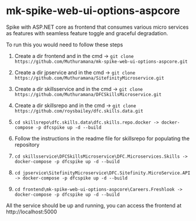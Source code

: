 # mk-spike-web-ui-options-aspcore
Spike with ASP.NET core as frontend that consumes various micro services as features with seamless feature toggle and graceful degradation.

To run this you would need to follow these steps

1. Create a dir frontend and in the cmd -> `git clone https://github.com/Muthuramana/mk-spike-web-ui-options-aspcore.git`
2. Create a dir jpservice and in the cmd -> `git clone https://github.com/Muthuramana/SitefinityMicroservice.git` 
3. Create a dir skillsservice and in the cmd -> `git clone https://github.com/Muthuramana/DFCSkillsMicroservice.git`
4. Create a dir skillsrepo and in the cmd -> `git clone https://github.com/roysbailey/dfc.skills.data.git`

5. `cd skillsrepo\dfc.skills.data\dfc.skills.repo.docker -> docker-compose -p dfcspike up -d --build`
6. Follow the instructions in the readme file for skillsrepo for populating the repository
7. `cd skillsservice\DFCSkillsMicroservice\DFC.Microservices.Skills -> docker-compose -p dfcspike up -d --build`
8. `cd jpservice\SitefinityMicroservice\DFC.Sitefinity.MicroService.API -> docker-compose -p dfcspike up -d --build`
9. `cd frontend\mk-spike-web-ui-options-aspcore\Careers.Freshlook -> docker-compose -p dfcspike up -d --build`

All the service should be up and running, you can access the frontend at http://localhost:5000
